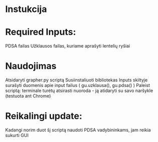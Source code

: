 # Instukcija
# Required Inputs:
  PDSA failas
  Užklausos failas, kuriame aprašyti lentelių ryšiai

# Naudojimas
Atsidaryti grapher.py scriptą
Susiinstaliuoti bibliotekas
Inputs skiltyje surašyti duomenis apie input failus ( gu.uzklausa(), gu.pdsa() )
Paleist scriptą: terminale turėtų atsirasti nuoroda - ją atidaryti su savo naršykle (testuota ant Chrome)

# Reikalingi update:
Kadangi norim duot šį scriptą naudoti PDSA vadybininkams, jam reikia sukurti GUI
